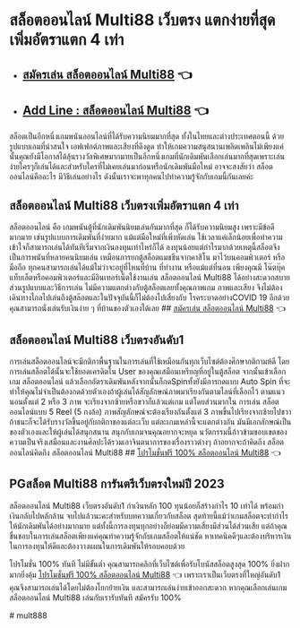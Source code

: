 
# สล็อตออนไลน์ Multi88 เว็บตรง แตกง่ายที่สุด เพิ่มอัตราแตก 4 เท่า

-   ## [](https://atom.io/themes/betmulti88info#%E0%B8%AA%E0%B8%A1%E0%B8%B1%E0%B8%84%E0%B8%A3%E0%B9%80%E0%B8%A5%E0%B9%88%E0%B8%99-%E0%B8%AA%E0%B8%A5%E0%B9%87%E0%B8%AD%E0%B8%95%E0%B8%AD%E0%B8%AD%E0%B8%99%E0%B9%84%E0%B8%A5%E0%B8%99%E0%B9%8C-multi88-)[สมัครเล่น สล็อตออนไลน์ Multi88](https://bit.ly/3fHJBki)  👈

-   ## [](https://atom.io/themes/betmulti88info#add-line--%E0%B8%AA%E0%B8%A5%E0%B9%87%E0%B8%AD%E0%B8%95%E0%B8%AD%E0%B8%AD%E0%B8%99%E0%B9%84%E0%B8%A5%E0%B8%99%E0%B9%8C-multi88-)[Add Line : สล็อตออนไลน์ Multi88](https://lin.ee/v81e2H7)  👈


สล็อตเป็นอีกหนึ่งเกมพนันออนไลน์ที่ได้รับความนิยมมากที่สุด ทั้งในไทยและต่างประเทศตอนนี้ ด้วยรูปแบบเกมที่น่าสนใจ เอฟเฟกต์ภาพและเสียงที่ดึงดูด ทำให้เกมความสนุสนานเพลิดเพลินไม่เพียงแค่นั้นคุณยังมีโอกาสได้ลุ้นรางวัลพิเศษมากมายเป็นอีกหนึ่งเกมที่นักเดิมพันเลือกเล่นมากที่สุดเพราะเล่นง่ายใครๆก็เล่นได้และสำหรับใครที่ไม่เคยเล่นมาก่อนหรือนักเดิมพันมือใหม่ อาจจะสงสัยว่า สล็อตออนไลน์คืออะไร มีวิธีเล่นอย่างไร ดังนั้นเราจะพาทุกคนไปทำความรู้จักกับเกมนี้กันเลยค่ะ

## [](https://atom.io/themes/betmulti88info#%E0%B8%AA%E0%B8%A5%E0%B9%87%E0%B8%AD%E0%B8%95%E0%B8%AD%E0%B8%AD%E0%B8%99%E0%B9%84%E0%B8%A5%E0%B8%99%E0%B9%8C-multi88-%E0%B9%80%E0%B8%A7%E0%B9%87%E0%B8%9A%E0%B8%95%E0%B8%A3%E0%B8%87%E0%B9%80%E0%B8%9E%E0%B8%B4%E0%B9%88%E0%B8%A1%E0%B8%AD%E0%B8%B1%E0%B8%95%E0%B8%A3%E0%B8%B2%E0%B9%81%E0%B8%95%E0%B8%81-4-%E0%B9%80%E0%B8%97%E0%B9%88%E0%B8%B2)สล็อตออนไลน์ Multi88 เว็บตรงเพิ่มอัตราแตก 4 เท่า

สล็อตออนไลน์ คือ เกมพนันตู้ที่นักเดิมพันนิยมเล่นกันมากที่สุด ก็ได้รับความนิยมสูง เพราะมีข้อดีมากมาย เช่นรูปแบบการเดิมพันที่ง่ายมาก แม้แต่มือใหม่ที่เพิ่งหัดเล่น ใช้เวลาแค่เล็กน้อยเพื่อทำความเข้าใจก็สามารถเล่นได้ทันทีเริ่มจากเงินลงทุนเท่าไหร่ก็ได้ ลงทุนน้อยแต่กำไรมากด้วยเหตุนี้สล็อตจึงเป็นการพนันที่หลายคนนิยมเล่น เหมือนการยกตู้สล็อตแมชชีนจากคาสิโน มาไว้บนคอมพิวเตอร์ หรือมือถือ ทุกคนสามารถเล่นได้แม้ไม่ว่าจะอยู่ที่ไหนที่บ้าน ที่ทำงาน หรือแม้แต่ที่นอน เพียงคุณมี โน๊ตบุ๊ค แท็บเล็ตหรือคอมพิวเตอร์และมีอินเทอร์เน็ตใช้งานเล่น สล็อตออนไลน์ Multi88 ได้อย่างสะดวกสบาย ส่วนรูปแบบและวิธีการเล่น ไม่มีความแตกต่างกับตู้สล็อตเลยทั้งคุณภาพเกม ภาพและเสียง จึงไม่ต้องเดินทางไกลไปเล่นถึงตู้สล๊อตและในปัจจุบันนี้ก็ไม่ต้องไปเสี่ยงกับ โรคระบาดอย่างCOVID 19 อีกด้วยคุณสามารถนั่งเล่นรับเงินง่าย ๆ ที่บ้านของตัวเองได้เลย ##  [สมัครเล่น สล็อตออนไลน์ Multi88](https://github.com/bet-multi88/multi88.info/blob/v0.11.0/www.multi88.info)  👈

## [](https://atom.io/themes/betmulti88info#%E0%B8%AA%E0%B8%A5%E0%B9%87%E0%B8%AD%E0%B8%95%E0%B8%AD%E0%B8%AD%E0%B8%99%E0%B9%84%E0%B8%A5%E0%B8%99%E0%B9%8C-multi88-%E0%B9%80%E0%B8%A7%E0%B9%87%E0%B8%9A%E0%B8%95%E0%B8%A3%E0%B8%87%E0%B8%AD%E0%B8%B1%E0%B8%99%E0%B8%94%E0%B8%B1%E0%B8%9A1)สล็อตออนไลน์ Multi88 เว็บตรงอันดับ1

การเล่นสล็อตออนไลน์จะมีกติกาพื้นฐานในการเล่นที่ใช้เหมือนกันทุกเว็บไซต์ต้องศึกษากติกามห้ดี โดยการเล่นสล็อตได้นั้นจะใช้ยอดเครดิตใน User ของคุณเสมือนเหรียญที่อยู่ในตู้สล็อต จากนั้นเข้าเลือกเกม สล็อตออนไลน์ แล้วเลือกอัตราเดิมพันหลังจากนั้นก็กดSpinทั้งยังมีการกดแบบ Auto Spin ที่จะทำให้คุณไม่จำเป็นต้องกดด้วยตัวเองถ้าผู้เล่นได้สัญลักษณ์ภาพมาเรียงกันตามไลน์ที่เลือกไว้ ตามแนวนอนตั้งแต่ 2 หรือ 3 ภาพ จะเรียงจากซ้ายหรือขวาก็แล้วแต่เกม แต่โดยส่วนมากใน การเล่น สล็อตออนไลน์แบบ 5 Reel (5 กงล้อ) ภาพสัญลักษณ์จะต้องเรียงกันตั้งแต่ 3 ภาพขึ้นไปเรียงจากซ้ายไปขวา ถ้าชนะก็จะได้รับรางวัลขึ้นอยู่กับกติกาของแต่ละเว็บ แต่ละเกมเหล่านี้จะแตกต่างกัน มันมีเอกลักษณ์เป็นของตัวเองและให้ผู้เล่นได้สนุกสนาน สนุกกับเกมจนคุณอยากจะหยุด นวัตกรรมนี้ก้าวข้ามขอบเขตของความเป็นจริงเสมือนและงานศิลปะได้รวมเอาจินตนาการของเรื่องราวต่างๆ ถ้าอยากจะถ้าคิดถึง สล็อตออนไลน์คิดถึง สล็อตออนไลน์ Multi88 ##  [โปรโมชั่นฟรี 100% สล็อตออนไลน์ Multi88](https://github.com/bet-multi88/multi88.info/blob/v0.11.0/www.multi88.info)  👈

## [](https://atom.io/themes/betmulti88info#pg%E0%B8%AA%E0%B8%A5%E0%B9%87%E0%B8%AD%E0%B8%95-multi88-%E0%B8%81%E0%B8%B2%E0%B8%A3%E0%B8%B1%E0%B8%99%E0%B8%95%E0%B8%A3%E0%B8%B5%E0%B9%80%E0%B8%A7%E0%B9%87%E0%B8%9A%E0%B8%95%E0%B8%A3%E0%B8%87%E0%B9%83%E0%B8%AB%E0%B8%A1%E0%B9%88%E0%B8%9B%E0%B8%B5-2023)PGสล็อต Multi88 การันตรีเว็บตรงใหม่ปี 2023

สล็อตออนไลน์ Multi88 เว็บตรงอันดับ1 กำเงินหลัก 100 ทุนน้อยก็สร้างกำไร 10 เท่าได้ พร้อมกำเงินกลับไปหลักล้าน จบไปแล้วนะคะสำหรับบทความเกี่ยวกับสล็อต สุดท้ายนี้แม้ว่าเกมสล็อตจะทำกำไรให้นักเดิมพันได้อย่างมากมาย แต่ทั้งนี้การลงทุนทุกอย่างก็ย่อมมีความเสี่ยงมีส่วนได้ส่วนเสีย แต่ถ้าคุณชื่นชอบในการเล่นสล็อตเพียงแค่คุณทำความรู้จักกับเกมสล็อตให้แน่ชัด หาเทคนิคดีๆและต้องบริหารเงินในการลงทุนให้ดีและต้องวางแผนในการเดิมพันให้รอบคอบด้วย

โปรโมชั่น 100% ทันที ไม่มีขั้นต่ำ คุณสามารถคลิกที่เว็บไซต์เพื่อรับโบนัสสล็อตสูงสุด 100% ยิ่งฝากมากยิ่งคุ้ม  [โปรโมชั่นฟรี 100% สล็อตออนไลน์ Multi88](https://github.com/bet-multi88/multi88.info/blob/v0.11.0/www.multi88.info)  👈 เพราะเราเป็นเว็บตรงที่ใหญ่อันดับ1 คุณจึงสามารถเล่นได้โดยไม่ต้องโยกย้ายเงิน และสามารถเล่นง่ายเข้าออกสะดวก หากคุณเลือกเล่นเกมสล็อตออนไลน์ Multi88 เล่นกับเรารับทันที สมัครรับ 100%

#   m u l t 8 8 8  
 
